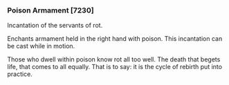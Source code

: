 ### Poison Armament [7230]

Incantation of the servants of rot.

Enchants armament held in the right hand with poison. This incantation can be cast while in motion.

Those who dwell within poison know rot all too well. The death that begets life, that comes to all equally. That is to say: it is the cycle of rebirth put into practice.